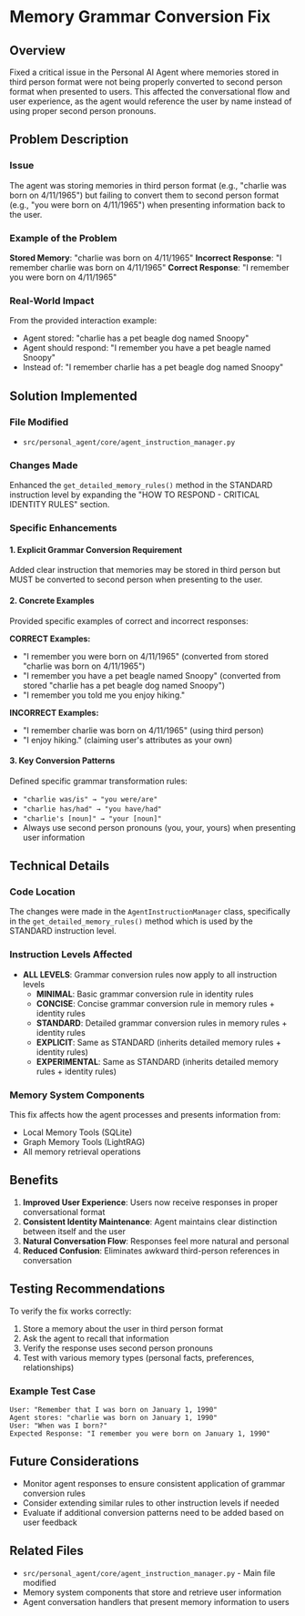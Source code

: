 # Memory Grammar Conversion Fix

## Overview

Fixed a critical issue in the Personal AI Agent where memories stored in third person format were not being properly converted to second person format when presented to users. This affected the conversational flow and user experience, as the agent would reference the user by name instead of using proper second person pronouns.

## Problem Description

### Issue
The agent was storing memories in third person format (e.g., "charlie was born on 4/11/1965") but failing to convert them to second person format (e.g., "you were born on 4/11/1965") when presenting information back to the user.

### Example of the Problem
**Stored Memory**: "charlie was born on 4/11/1965"
**Incorrect Response**: "I remember charlie was born on 4/11/1965"
**Correct Response**: "I remember you were born on 4/11/1965"

### Real-World Impact
From the provided interaction example:
- Agent stored: "charlie has a pet beagle dog named Snoopy"
- Agent should respond: "I remember you have a pet beagle named Snoopy"
- Instead of: "I remember charlie has a pet beagle dog named Snoopy"

## Solution Implemented

### File Modified
- `src/personal_agent/core/agent_instruction_manager.py`

### Changes Made
Enhanced the `get_detailed_memory_rules()` method in the STANDARD instruction level by expanding the "HOW TO RESPOND - CRITICAL IDENTITY RULES" section.

### Specific Enhancements

#### 1. Explicit Grammar Conversion Requirement
Added clear instruction that memories may be stored in third person but MUST be converted to second person when presenting to the user.

#### 2. Concrete Examples
Provided specific examples of correct and incorrect responses:

**CORRECT Examples:**
- "I remember you were born on 4/11/1965" (converted from stored "charlie was born on 4/11/1965")
- "I remember you have a pet beagle named Snoopy" (converted from stored "charlie has a pet beagle dog named Snoopy")
- "I remember you told me you enjoy hiking."

**INCORRECT Examples:**
- "I remember charlie was born on 4/11/1965" (using third person)
- "I enjoy hiking." (claiming user's attributes as your own)

#### 3. Key Conversion Patterns
Defined specific grammar transformation rules:
- `"charlie was/is" → "you were/are"`
- `"charlie has/had" → "you have/had"`
- `"charlie's [noun]" → "your [noun]"`
- Always use second person pronouns (you, your, yours) when presenting user information

## Technical Details

### Code Location
The changes were made in the `AgentInstructionManager` class, specifically in the `get_detailed_memory_rules()` method which is used by the STANDARD instruction level.

### Instruction Levels Affected
- **ALL LEVELS**: Grammar conversion rules now apply to all instruction levels
  - **MINIMAL**: Basic grammar conversion rule in identity rules
  - **CONCISE**: Concise grammar conversion rule in memory rules + identity rules
  - **STANDARD**: Detailed grammar conversion rules in memory rules + identity rules
  - **EXPLICIT**: Same as STANDARD (inherits detailed memory rules + identity rules)
  - **EXPERIMENTAL**: Same as STANDARD (inherits detailed memory rules + identity rules)

### Memory System Components
This fix affects how the agent processes and presents information from:
- Local Memory Tools (SQLite)
- Graph Memory Tools (LightRAG)
- All memory retrieval operations

## Benefits

1. **Improved User Experience**: Users now receive responses in proper conversational format
2. **Consistent Identity Maintenance**: Agent maintains clear distinction between itself and the user
3. **Natural Conversation Flow**: Responses feel more natural and personal
4. **Reduced Confusion**: Eliminates awkward third-person references in conversation

## Testing Recommendations

To verify the fix works correctly:

1. Store a memory about the user in third person format
2. Ask the agent to recall that information
3. Verify the response uses second person pronouns
4. Test with various memory types (personal facts, preferences, relationships)

### Example Test Case
```
User: "Remember that I was born on January 1, 1990"
Agent stores: "charlie was born on January 1, 1990"
User: "When was I born?"
Expected Response: "I remember you were born on January 1, 1990"
```

## Future Considerations

- Monitor agent responses to ensure consistent application of grammar conversion rules
- Consider extending similar rules to other instruction levels if needed
- Evaluate if additional conversion patterns need to be added based on user feedback

## Related Files

- `src/personal_agent/core/agent_instruction_manager.py` - Main file modified
- Memory system components that store and retrieve user information
- Agent conversation handlers that present memory information to users
